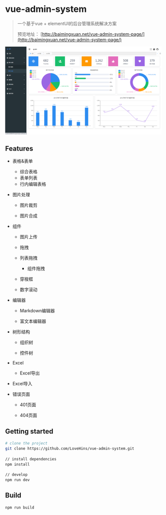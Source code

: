 # vue-admin-system

> 一个基于vue + elementUI的后台管理系统解决方案
>
> 预览地址： [http://baimingxuan.net/vue-admin-system-page/](http://baimingxuan.net/vue-admin-system-page/)

![home](./static/img/home.png)

## Features

- 表格&表单
  - 综合表格
  - 表单列表
  - 行内编辑表格

- 图片处理

  - 图片裁剪

  - 图片合成

- 组件
  - 图片上传
  
  - 拖拽
  
  - 列表拖拽
  
    - 组件拖拽
  
  - 穿梭框
  
  - 数字滚动

- 编辑器

  - Markdown编辑器

  - 富文本编辑器

- 树形结构
  - 组织树

  - 控件树

- Excel
  - Excel导出
- Excel导入

- 错误页面

  - 401页面

  - 404页面

## Getting started

``` bash
# clone the project
git clone https://github.com/LoveHins/vue-admin-system.git

// install dependencies
npm install

// develop
npm run dev
```

## Build

```bash
npm run build
```

